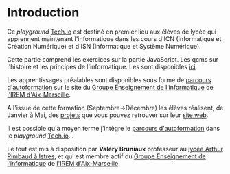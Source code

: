 # Introduction

Ce *playground* [Tech.io](https://tech.io/) est destiné en premier lieu aux élèves de lycée qui apprennent maintenant l'informatique dans les cours d'ICN (Informatique et Création Numérique) et d'ISN (Informatique et Système Numérique).

Cette partie comprend les exercices sur la partie JavaScript. Les qcms sur l'histoire et les principes de l'informatique. Les  sont disponibles [ici](https://tech.io/playgrounds/8942).

Les apprentissages préalables sont disponibles sous forme de [parcours d'autoformation](http://ens-info.irem.univ-mrs.fr/?p=26) sur le site du [Groupe Enseignement de l’informatique](http://ens-info.irem.univ-mrs.fr/) de [l'IREM d'Aix-Marseille](https://irem.univ-amu.fr/).

A l'issue de cette formation (Septembre->Décembre) les élèves réalisent, de Janvier à Mai, des [projets](http://isnrimbaud.esy.es/) que vous pouvez retrouver sur leur [site web](http://isnrimbaud.esy.es/).

Il est possible qu'à moyen terme j'intègre le [parcours d'autoformation](http://ens-info.irem.univ-mrs.fr/?p=26) dans le *playground* [Tech.io](https://tech.io/)...


Le tout est mis à disposition par __Valéry Bruniaux__ professeur au [lycée Arthur Rimbaud à Istres](http://www.lyc-rimbaud.ac-aix-marseille.fr/spip/), et qui est membre actif du [Groupe Enseignement de l’informatique](http://ens-info.irem.univ-mrs.fr/) de [l'IREM d'Aix-Marseille](https://irem.univ-amu.fr/).
